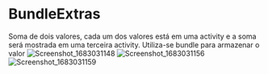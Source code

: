 # BundleExtras
Soma de dois valores, cada um dos valores está em uma activity e a soma será mostrada em uma terceira activity. Utiliza-se bundle para armazenar o valor
![Screenshot_1683031148](https://user-images.githubusercontent.com/13179667/235669269-acfe29a4-e413-47c8-bac0-d03604e0911c.png)
![Screenshot_1683031156](https://user-images.githubusercontent.com/13179667/235669273-f49028c8-b4ed-4dae-9026-a325afc30f6c.png)
![Screenshot_1683031159](https://user-images.githubusercontent.com/13179667/235669276-6f009b3e-b229-4a0f-ba09-3014a852f3cc.png)
